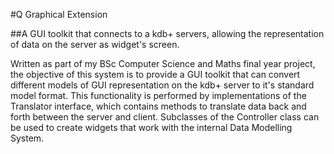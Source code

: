 #Q Graphical Extension

##A GUI toolkit that connects to a kdb+ servers, allowing the representation of data on the server as widget's screen.

Written as part of my BSc Computer Science and Maths final year project, the objective of this system is to provide a
GUI toolkit that can convert different models of GUI representation on the kdb+ server to it's standard model format.
This functionality is performed by implementations of the Translator interface, which contains methods to translate data
back and forth between the server and client. Subclasses of the Controller class can be used to create widgets that work
with the internal Data Modelling System.